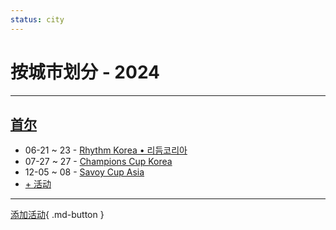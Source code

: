 ```yaml
---
status: city
---
```


# 按城市划分 - 2024

---

## [首尔](Seoul.md)

- 06-21 ~ 23 - [Rhythm Korea • 리듬코리아](rhythm-korea.md)
- 07-27 ~ 27 - [Champions Cup Korea](champions-cup-korea.md)
- 12-05 ~ 08 - [Savoy Cup Asia](savoy-cup-asia.md)
- [+ 活动](https://github.com/swingdance/events/issues/new?assignees=&labels=add+event&projects=&template=02-add_entity.yml&title=Add%20Event%3A%20ko_KR%20%E2%80%A2%20%3CName%3E&region=ko_KR&province=Seoul&city=Seoul&org_id=)

---

[添加活动](https://github.com/swingdance/events/issues/new?assignees=&labels=add+event&projects=&template=02-add_entity.yml&title=Add%20Event%3A%20ko_KR%20%E2%80%A2%20%3CName%3E&region=ko_KR&province=&city=&org_id=){ .md-button }
